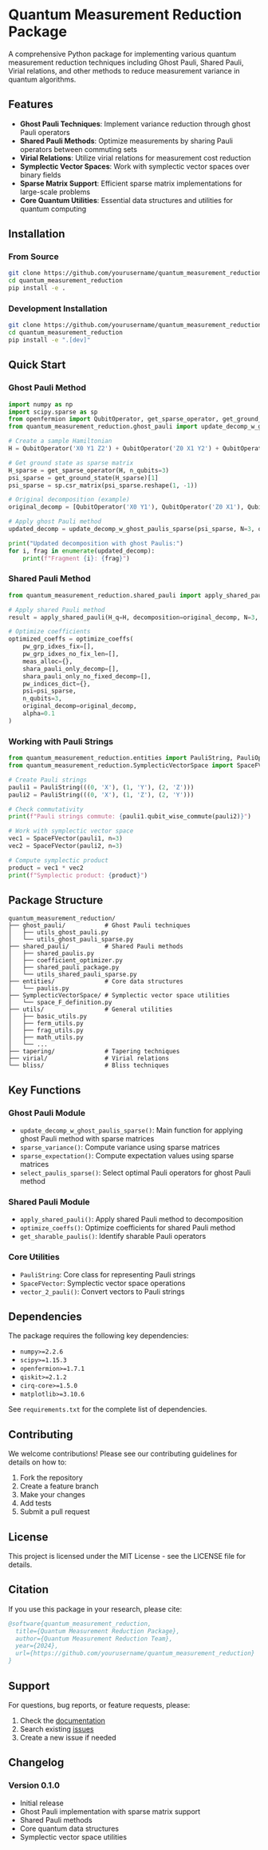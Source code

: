 # Quantum Measurement Reduction Package

A comprehensive Python package for implementing various quantum measurement reduction techniques including Ghost Pauli, Shared Pauli, Virial relations, and other methods to reduce measurement variance in quantum algorithms.

## Features

- **Ghost Pauli Techniques**: Implement variance reduction through ghost Pauli operators
- **Shared Pauli Methods**: Optimize measurements by sharing Pauli operators between commuting sets
- **Virial Relations**: Utilize virial relations for measurement cost reduction
- **Symplectic Vector Spaces**: Work with symplectic vector spaces over binary fields
- **Sparse Matrix Support**: Efficient sparse matrix implementations for large-scale problems
- **Core Quantum Utilities**: Essential data structures and utilities for quantum computing

## Installation

### From Source

```bash
git clone https://github.com/yourusername/quantum_measurement_reduction.git
cd quantum_measurement_reduction
pip install -e .
```

### Development Installation

```bash
git clone https://github.com/yourusername/quantum_measurement_reduction.git
cd quantum_measurement_reduction
pip install -e ".[dev]"
```

## Quick Start

### Ghost Pauli Method

```python
import numpy as np
import scipy.sparse as sp
from openfermion import QubitOperator, get_sparse_operator, get_ground_state
from quantum_measurement_reduction.ghost_pauli import update_decomp_w_ghost_paulis_sparse

# Create a sample Hamiltonian
H = QubitOperator('X0 Y1 Z2') + QubitOperator('Z0 X1 Y2') + QubitOperator('Y0 Z1 X2')

# Get ground state as sparse matrix
H_sparse = get_sparse_operator(H, n_qubits=3)
psi_sparse = get_ground_state(H_sparse)[1]
psi_sparse = sp.csr_matrix(psi_sparse.reshape(1, -1))

# Original decomposition (example)
original_decomp = [QubitOperator('X0 Y1'), QubitOperator('Z0 X1'), QubitOperator('Y0 Z1')]

# Apply ghost Pauli method
updated_decomp = update_decomp_w_ghost_paulis_sparse(psi_sparse, N=3, original_decomp=original_decomp)

print("Updated decomposition with ghost Paulis:")
for i, frag in enumerate(updated_decomp):
    print(f"Fragment {i}: {frag}")
```

### Shared Pauli Method

```python
from quantum_measurement_reduction.shared_pauli import apply_shared_pauli, optimize_coeffs

# Apply shared Pauli method
result = apply_shared_pauli(H_q=H, decomposition=original_decomp, N=3, Ne=2, state=psi_sparse)

# Optimize coefficients
optimized_coeffs = optimize_coeffs(
    pw_grp_idxes_fix=[],
    pw_grp_idxes_no_fix_len=[],
    meas_alloc={},
    shara_pauli_only_decomp=[],
    shara_pauli_only_no_fixed_decomp=[],
    pw_indices_dict={},
    psi=psi_sparse,
    n_qubits=3,
    original_decomp=original_decomp,
    alpha=0.1
)
```

### Working with Pauli Strings

```python
from quantum_measurement_reduction.entities import PauliString, PauliOp
from quantum_measurement_reduction.SymplecticVectorSpace import SpaceFVector, vector_2_pauli

# Create Pauli strings
pauli1 = PauliString(((0, 'X'), (1, 'Y'), (2, 'Z')))
pauli2 = PauliString(((0, 'X'), (1, 'Z'), (2, 'Y')))

# Check commutativity
print(f"Pauli strings commute: {pauli1.qubit_wise_commute(pauli2)}")

# Work with symplectic vector space
vec1 = SpaceFVector(pauli1, n=3)
vec2 = SpaceFVector(pauli2, n=3)

# Compute symplectic product
product = vec1 * vec2
print(f"Symplectic product: {product}")
```

## Package Structure

```
quantum_measurement_reduction/
├── ghost_pauli/           # Ghost Pauli techniques
│   ├── utils_ghost_pauli.py
│   └── utils_ghost_pauli_sparse.py
├── shared_pauli/          # Shared Pauli methods
│   ├── shared_paulis.py
│   ├── coefficient_optimizer.py
│   ├── shared_pauli_package.py
│   └── utils_shared_pauli_sparse.py
├── entities/              # Core data structures
│   └── paulis.py
├── SymplecticVectorSpace/ # Symplectic vector space utilities
│   └── space_F_definition.py
├── utils/                 # General utilities
│   ├── basic_utils.py
│   ├── ferm_utils.py
│   ├── frag_utils.py
│   ├── math_utils.py
│   └── ...
├── tapering/              # Tapering techniques
├── virial/                # Virial relations
└── bliss/                 # Bliss techniques
```

## Key Functions

### Ghost Pauli Module

- `update_decomp_w_ghost_paulis_sparse()`: Main function for applying ghost Pauli method with sparse matrices
- `sparse_variance()`: Compute variance using sparse matrices
- `sparse_expectation()`: Compute expectation values using sparse matrices
- `select_paulis_sparse()`: Select optimal Pauli operators for ghost Pauli method

### Shared Pauli Module

- `apply_shared_pauli()`: Apply shared Pauli method to decomposition
- `optimize_coeffs()`: Optimize coefficients for shared Pauli method
- `get_sharable_paulis()`: Identify sharable Pauli operators

### Core Utilities

- `PauliString`: Core class for representing Pauli strings
- `SpaceFVector`: Symplectic vector space operations
- `vector_2_pauli()`: Convert vectors to Pauli strings

## Dependencies

The package requires the following key dependencies:

- `numpy>=2.2.6`
- `scipy>=1.15.3`
- `openfermion>=1.7.1`
- `qiskit>=2.1.2`
- `cirq-core>=1.5.0`
- `matplotlib>=3.10.6`

See `requirements.txt` for the complete list of dependencies.

## Contributing

We welcome contributions! Please see our contributing guidelines for details on how to:

1. Fork the repository
2. Create a feature branch
3. Make your changes
4. Add tests
5. Submit a pull request

## License

This project is licensed under the MIT License - see the LICENSE file for details.

## Citation

If you use this package in your research, please cite:

```bibtex
@software{quantum_measurement_reduction,
  title={Quantum Measurement Reduction Package},
  author={Quantum Measurement Reduction Team},
  year={2024},
  url={https://github.com/yourusername/quantum_measurement_reduction}
}
```

## Support

For questions, bug reports, or feature requests, please:

1. Check the [documentation](https://quantum-measurement-reduction.readthedocs.io/)
2. Search existing [issues](https://github.com/yourusername/quantum_measurement_reduction/issues)
3. Create a new issue if needed

## Changelog

### Version 0.1.0
- Initial release
- Ghost Pauli implementation with sparse matrix support
- Shared Pauli methods
- Core quantum data structures
- Symplectic vector space utilities
